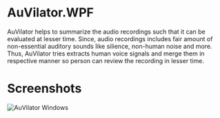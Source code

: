 # AuVilator.WPF
AuVilator helps to summarize the audio recordings such that it can be evaluated at lesser time. Since, audio recordings includes fair amount of non-essential auditory sounds like silience, non-human noise and more. Thus, AuVilator tries extracts human voice signals and merge them in respective manner so person can review the recording in lesser time.

# Screenshots
![AuVilator Windows](https://am3pap003files.storage.live.com/y4mpE8Z_EBddYWf1JncuDjXWiWFfQIHLUHq2F2GBi6IaQj0T5Q_L3qIS29BWAJO6S6PfJkX048tw9FEZ5ITkeXb94m2SqO8d_cr4g0-xYGFGcThqrlJSCklS8zHDyqwrfFelHUPs3hl_bvQj25w1cn6uAR96wcCf4xJVwCsWmC2nHiRHenTWzxq2ZtKCjPRXo7E?width=1536&height=1248&cropmode=none)
